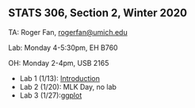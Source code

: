 ## STATS 306, Section 2, Winter 2020

TA: Roger Fan, rogerfan@umich.edu

Lab: Monday 4-5:30pm, EH B760

OH: Monday 2-4pm, USB 2165 


- Lab 1 (1/13): [Introduction](https://raw.githubusercontent.com/rogerfan/stats306_w20/master/labs/stats306_lab1.ipynb)
- Lab 2 (1/20): MLK Day, no lab
- Lab 3 (1/27):[ggplot](https://raw.githubusercontent.com/rogerfan/stats306_w20/master/labs/stats306_lab3.ipynb)
